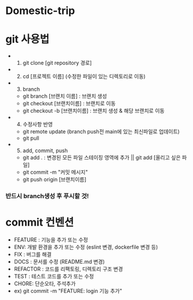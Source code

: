 # Domestic-trip


# git 사용법
- 1. git clone [git repository 경로]

- 2. cd [프로젝트 이름] (수정한 파일이 있는 디렉토리로 이동)

- 3. branch
  - git branch [브랜치 이름] : 브랜치 생성
  - git checkout [브랜치이름] : 브랜치로 이동
  - git checkout -b [브랜치이름] : 브랜치 생성 & 해당 브랜치로 이동 

- 4. 수정사항 반영
  - git remote update (branch push전 main에 있는 최신파일로 업데이트)
  - git pull
  
- 5. add, commit, push
  - git add . : 변경된 모든 파일 스테이징 영역에 추가 || git add [올리고 싶은 파일]
  - git commit -m "커밋 메시지"
  - git push origin [브랜치이름]

### 반드시 branch생성 후 푸시할 것!

# commit 컨벤션
- FEATURE : 기능을 추가 또는 수정
- ENV: 개발 환경을 추가 또는 수정 (eslint 변경, dockerfile 변경 등)
- FIX : 버그를 해결
- DOCS : 문서를 수정 (README.md 변경)
- REFACTOR : 코드를 리팩토링, 디렉토리 구조 변경
- TEST : 테스트 코드를 추가 또는 수정
- CHORE: 단순오타, 주석추가
- ex) git commit -m "FEATURE: login 기능 추가"
